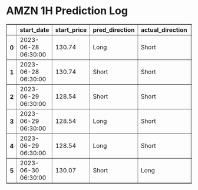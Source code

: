 <h1>AMZN 1H Prediction Log</h1>

<table border="1" class="dataframe">
  <thead>
    <tr style="text-align: right;">
      <th></th>
      <th>start_date</th>
      <th>start_price</th>
      <th>pred_direction</th>
      <th>actual_direction</th>
      <th>end_date</th>
      <th>end_price</th>
      <th>confidence</th>
      <th>difference</th>
    </tr>
  </thead>
  <tbody>
    <tr>
      <th>0</th>
      <td>2023-06-28 06:30:00</td>
      <td>130.74</td>
      <td>Long</td>
      <td>Short</td>
      <td>2023-06-28 12:00:00</td>
      <td>129.09</td>
      <td>81.818182</td>
      <td>-1.65</td>
    </tr>
    <tr>
      <th>1</th>
      <td>2023-06-28 06:30:00</td>
      <td>130.74</td>
      <td>Short</td>
      <td>Short</td>
      <td>2023-06-28 12:00:00</td>
      <td>129.09</td>
      <td>54.838710</td>
      <td>-1.65</td>
    </tr>
    <tr>
      <th>2</th>
      <td>2023-06-29 06:30:00</td>
      <td>128.54</td>
      <td>Short</td>
      <td>Short</td>
      <td>2023-06-29 08:00:00</td>
      <td>127.91</td>
      <td>54.838710</td>
      <td>-0.63</td>
    </tr>
    <tr>
      <th>3</th>
      <td>2023-06-29 06:30:00</td>
      <td>128.54</td>
      <td>Long</td>
      <td>Short</td>
      <td>2023-06-29 08:00:00</td>
      <td>127.91</td>
      <td>81.818182</td>
      <td>-0.63</td>
    </tr>
    <tr>
      <th>4</th>
      <td>2023-06-29 06:30:00</td>
      <td>128.54</td>
      <td>Long</td>
      <td>Short</td>
      <td>2023-06-29 08:00:00</td>
      <td>127.91</td>
      <td>81.818182</td>
      <td>-0.63</td>
    </tr>
    <tr>
      <th>5</th>
      <td>2023-06-30 06:30:00</td>
      <td>130.07</td>
      <td>Short</td>
      <td>Long</td>
      <td>2023-06-30 07:00:00</td>
      <td>130.72</td>
      <td>81.250000</td>
      <td>0.65</td>
    </tr>
  </tbody>
</table>